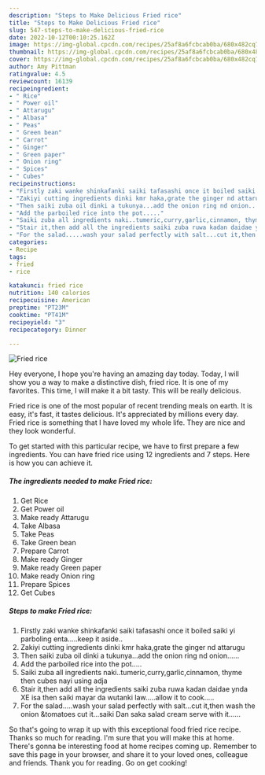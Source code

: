 ```yaml
---
description: "Steps to Make Delicious Fried rice"
title: "Steps to Make Delicious Fried rice"
slug: 547-steps-to-make-delicious-fried-rice
date: 2022-10-12T00:10:25.162Z
image: https://img-global.cpcdn.com/recipes/25af8a6fcbcab0ba/680x482cq70/fried-rice-recipe-main-photo.jpg
thumbnail: https://img-global.cpcdn.com/recipes/25af8a6fcbcab0ba/680x482cq70/fried-rice-recipe-main-photo.jpg
cover: https://img-global.cpcdn.com/recipes/25af8a6fcbcab0ba/680x482cq70/fried-rice-recipe-main-photo.jpg
author: Amy Pittman
ratingvalue: 4.5
reviewcount: 16139
recipeingredient:
- " Rice"
- " Power oil"
- " Attarugu"
- " Albasa"
- " Peas"
- " Green bean"
- " Carrot"
- " Ginger"
- " Green paper"
- " Onion ring"
- " Spices"
- " Cubes"
recipeinstructions:
- "Firstly zaki wanke shinkafanki saiki tafasashi once it boiled saiki yi parboling enta.....keep it aside.."
- "Zakiyi cutting ingredients dinki kmr haka,grate the ginger nd attarugu"
- "Then saiki zuba oil dinki a tukunya...add the onion ring nd onion......"
- "Add the parboiled rice into the pot....."
- "Saiki zuba all ingredients naki..tumeric,curry,garlic,cinnamon, thyme then cubes nayi using adja"
- "Stair it,then add all the ingredients saiki zuba ruwa kadan daidae ynda XE isa then saiki mayar da wutanki law.....allow it to cook....."
- "For the salad.....wash your salad perfectly with salt...cut it,then wash the onion &amp;tomatoes cut it...saiki Dan saka salad cream serve with it......"
categories:
- Recipe
tags:
- fried
- rice

katakunci: fried rice 
nutrition: 140 calories
recipecuisine: American
preptime: "PT23M"
cooktime: "PT41M"
recipeyield: "3"
recipecategory: Dinner

---
```



![Fried rice](https://img-global.cpcdn.com/recipes/25af8a6fcbcab0ba/680x482cq70/fried-rice-recipe-main-photo.jpg)

Hey everyone, I hope you're having an amazing day today. Today, I will show you a way to make a distinctive dish, fried rice. It is one of my favorites. This time, I will make it a bit tasty. This will be really delicious.

Fried rice is one of the most popular of recent trending meals on earth. It is easy, it's fast, it tastes delicious. It's appreciated by millions every day. Fried rice is something that I have loved my whole life. They are nice and they look wonderful.




To get started with this particular recipe, we have to first prepare a few ingredients. You can have fried rice using 12 ingredients and 7 steps. Here is how you can achieve it.

<!--inarticleads1-->

##### The ingredients needed to make Fried rice:

1. Get  Rice
1. Get  Power oil
1. Make ready  Attarugu
1. Take  Albasa
1. Take  Peas
1. Take  Green bean
1. Prepare  Carrot
1. Make ready  Ginger
1. Make ready  Green paper
1. Make ready  Onion ring
1. Prepare  Spices
1. Get  Cubes




<!--inarticleads2-->

##### Steps to make Fried rice:

1. Firstly zaki wanke shinkafanki saiki tafasashi once it boiled saiki yi parboling enta.....keep it aside..
1. Zakiyi cutting ingredients dinki kmr haka,grate the ginger nd attarugu
1. Then saiki zuba oil dinki a tukunya...add the onion ring nd onion......
1. Add the parboiled rice into the pot.....
1. Saiki zuba all ingredients naki..tumeric,curry,garlic,cinnamon, thyme then cubes nayi using adja
1. Stair it,then add all the ingredients saiki zuba ruwa kadan daidae ynda XE isa then saiki mayar da wutanki law.....allow it to cook.....
1. For the salad.....wash your salad perfectly with salt...cut it,then wash the onion &amp;tomatoes cut it...saiki Dan saka salad cream serve with it......




So that's going to wrap it up with this exceptional food fried rice recipe. Thanks so much for reading. I'm sure that you will make this at home. There's gonna be interesting food at home recipes coming up. Remember to save this page in your browser, and share it to your loved ones, colleague and friends. Thank you for reading. Go on get cooking!

